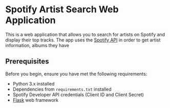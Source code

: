 # Spotify Artist Search Web Application

This is a web application that allows you to search for artists on Spotify and display their top tracks.
The app uses the [Spotify API](https://developer.spotify.com/documentation/) in order to get artist information, albums they have

## Prerequisites

Before you begin, ensure you have met the following requirements:

- Python 3.x installed
- Dependencies from `requirements.txt` installed
- Spotify Developer API credentials (Client ID and Client Secret)
- [Flask](https://flask.palletsprojects.com/en/2.1.x/) web framework
